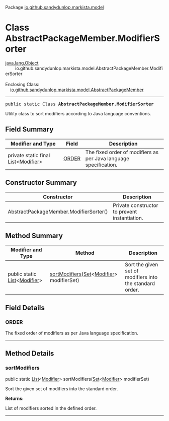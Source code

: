 Package [io.github.sandydunlop.markista.model](index.md)

# Class AbstractPackageMember.ModifierSorter
[java.lang.Object](https://docs.oracle.com/en/java/javase/24/docs/api/java.base/java/lang/Object.html)<br/>
        io.github.sandydunlop.markista.model.AbstractPackageMember.ModifierSorter<br/>
<br/>
Enclosing Class:<br/>
    [io.github.sandydunlop.markista.model.AbstractPackageMember](AbstractPackageMember.md)


----

<span style="font-family: monospace;">public static Class __AbstractPackageMember.ModifierSorter__</span>

Utility class to sort modifiers according to Java language conventions.


## Field Summary

| Modifier and Type                                                                                                                      | Field           | Description                                                      |
|----------------------------------------------------------------------------------------------------------------------------------------|-----------------|------------------------------------------------------------------|
| private static final [List](https://docs.oracle.com/en/java/javase/24/docs/api/java.base/java/util/List.html)<[Modifier](Modifier.md)> | [ORDER](#order) | The fixed order of modifiers as per Java language specification. |

## Constructor Summary

| Constructor                            | Description                                   |
|----------------------------------------|-----------------------------------------------|
| AbstractPackageMember.ModifierSorter() | Private constructor to prevent instantiation. |

## Method Summary

| Modifier and Type                                                                                                               | Method                                                                                                                                                       | Description                                              |
|---------------------------------------------------------------------------------------------------------------------------------|--------------------------------------------------------------------------------------------------------------------------------------------------------------|----------------------------------------------------------|
| public static [List](https://docs.oracle.com/en/java/javase/24/docs/api/java.base/java/util/List.html)<[Modifier](Modifier.md)> | [sortModifiers](#sortmodifiers)([Set](https://docs.oracle.com/en/java/javase/24/docs/api/java.base/java/util/Set.html)<[Modifier](Modifier.md)> modifierSet) | Sort the given set of modifiers into the standard order. |

## Field Details

### ORDER

The fixed order of modifiers as per Java language specification.


---


## Method Details

### sortModifiers

public static [List](https://docs.oracle.com/en/java/javase/24/docs/api/java.base/java/util/List.html)<[Modifier](Modifier.md)> sortModifiers([Set](https://docs.oracle.com/en/java/javase/24/docs/api/java.base/java/util/Set.html)<[Modifier](Modifier.md)> modifierSet)

Sort the given set of modifiers into the standard order.

**Returns:**

List of modifiers sorted in the defined order.


---

